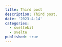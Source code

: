 ```yaml
---
title: Third post
description: Third post.
date: '2023-4-14'
categories:
  - sveltekit
  - svelte
published: true
---
```

